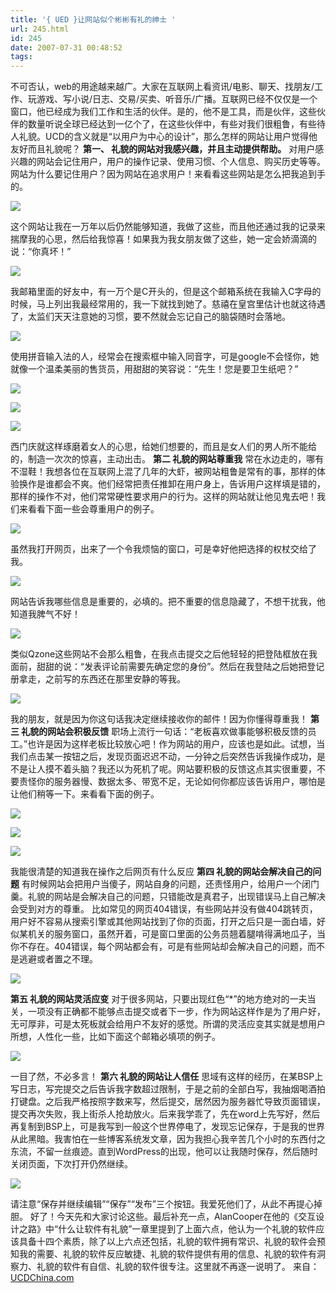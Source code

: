 ```yaml
---
title: '{ UED }让网站似个彬彬有礼的绅士 '
url: 245.html
id: 245
date: 2007-07-31 00:48:52
tags:
---
```


不可否认，web的用途越来越广。大家在互联网上看资讯/电影、聊天、找朋友/工作、玩游戏、写小说/日志、交易/买卖、听音乐/广播。互联网已经不仅仅是一个窗口，他已经成为我们工作和生活的伙伴。是的，他不是工具，而是伙伴，这些伙伴的数量听说全球已经达到一亿个了，在这些伙伴中，有些对我们很粗鲁，有些待人礼貌。UCD的含义就是“以用户为中心的设计”，那么怎样的网站让用户觉得他友好而且礼貌呢？ **第一、 礼貌的网站对我感兴趣，并且主动提供帮助。** 对用户感兴趣的网站会记住用户，用户的操作记录、使用习惯、个人信息、购买历史等等。网站为什么要记住用户？因为网站在追求用户！来看看这些网站是怎么把我追到手的。

![](http://www.blueidea.com/articleimg/2007/07/4865/01.gif)

这个网站让我在一万年以后仍然能够知道，我做了这些，而且他还通过我的记录来揣摩我的心思，然后给我惊喜！如果我为我女朋友做了这些，她一定会娇滴滴的说：“你真坏！”

![](http://www.blueidea.com/articleimg/2007/07/4865/02.gif)

我邮箱里面的好友中，有一万个是C开头的，但是这个邮箱系统在我输入C字母的时候，马上列出我最经常用的，我一下就找到她了。慈禧在皇宫里估计也就这待遇了，太监们天天注意她的习惯，要不然就会忘记自己的脑袋随时会落地。

![](http://www.blueidea.com/articleimg/2007/07/4865/03.gif)

使用拼音输入法的人，经常会在搜索框中输入同音字，可是google不会怪你，她就像一个温柔美丽的售货员，用甜甜的笑容说：“先生！您是要卫生纸吧？”

![](http://www.blueidea.com/articleimg/2007/07/4865/04.jpg)

![](http://www.blueidea.com/articleimg/2007/07/4865/05.gif)

![](http://www.blueidea.com/articleimg/2007/07/4865/06.gif)

西门庆就这样琢磨着女人的心思，给她们想要的，而且是女人们的男人所不能给的，制造一次次的惊喜，主动出击。 **第二 礼貌的网站尊重我** 常在水边走的，哪有不湿鞋！我想各位在互联网上混了几年的大虾，被网站粗鲁是常有的事，那样的体验换作是谁都会不爽。他们经常把责任推卸在用户身上，告诉用户这样填是错的，那样的操作不对，他们常常硬性要求用户的行为。这样的网站就让他见鬼去吧！我们来看看下面一些会尊重用户的例子。

![](http://www.blueidea.com/articleimg/2007/07/4865/07.jpg)

虽然我打开网页，出来了一个令我烦恼的窗口，可是幸好他把选择的权杖交给了我。

![](http://www.blueidea.com/articleimg/2007/07/4865/08.jpg)

网站告诉我哪些信息是重要的，必填的。把不重要的信息隐藏了，不想干扰我，他知道我脾气不好！

![](http://www.blueidea.com/articleimg/2007/07/4865/09.jpg)

类似Qzone这些网站不会那么粗鲁，在我点击提交之后他轻轻的把登陆框放在我面前，甜甜的说：“发表评论前需要先确定您的身份”。然后在我登陆之后她把登记册拿走，之前写的东西还在那里安静的等我。

![](http://www.blueidea.com/articleimg/2007/07/4865/10.jpg)

我的朋友，就是因为你这句话我决定继续接收你的邮件！因为你懂得尊重我！ **第三 礼貌的网站会积极反馈** 职场上流行一句话：“老板喜欢做事能够积极反馈的员工。”也许是因为这样老板比较放心吧！作为网站的用户，应该也是如此。试想，当我们点击某一按钮之后，发现页面迟迟不动，一分钟之后突然告诉我操作成功，是不是让人摸不着头脑？我还以为死机了呢。网站要积极的反馈这点其实很重要，不要责怪你的服务器慢、数据太多、带宽不足，无论如何你都应该告诉用户，哪怕是让他们稍等一下。来看看下面的例子。

![](http://www.blueidea.com/articleimg/2007/07/4865/11.jpg)

![](http://www.blueidea.com/articleimg/2007/07/4865/12.jpg)

![](http://www.blueidea.com/articleimg/2007/07/4865/13.jpg)

我能很清楚的知道我在操作之后网页有什么反应 **第四 礼貌的网站会解决自己的问题** 有时候网站会把用户当傻子，网站自身的问题，还责怪用户，给用户一个闭门羹。礼貌的网站是会解决自己的问题，只错能改是真君子，出现错误马上自己解决会受到对方的尊重。 比如常见的网页404错误，有些网站并没有做404跳转页，用户好不容易从搜索引擎或其他网站找到了你的页面，打开之后只是一面白墙，好似某机关的服务窗口，虽然开着，可是窗口里面的公务员翘着腿啃得满地瓜子，当你不存在。404错误，每个网站都会有，可是有些网站却会解决自己的问题，而不是逃避或者置之不理。

![](http://www.blueidea.com/articleimg/2007/07/4865/14.gif)

**第五 礼貌的网站灵活应变** 对于很多网站，只要出现红色“*”的地方绝对的一夫当关，一项没有正确都不能够点击提交或者下一步，作为网站这样作是为了用户好，无可厚非，可是太死板就会给用户不友好的感觉。所谓的灵活应变其实就是想用户所想，人性化一些，比如下面这个邮箱必填项的例子。

![](http://www.blueidea.com/articleimg/2007/07/4865/15.jpg)

一目了然，不必多言！ **第六 礼貌的网站让人信任** 思域有这样的经历，在某BSP上写日志，写完提交之后告诉我字数超过限制，于是之前的全部白写，我抽烟喝酒拍打键盘。之后我严格按照字数来写，然后提交，居然因为服务器忙导致页面错误，提交再次失败，我上街杀人抢劫放火。后来我学乖了，先在word上先写好，然后再复制到BSP上，可是我写到一般这个世界停电了，发现忘记保存，于是我的世界从此黑暗。我害怕在一些博客系统发文章，因为我担心我辛苦几个小时的东西付之东流，不留一丝痕迹。直到WordPress的出现，他可以让我随时保存，然后随时关闭页面，下次打开仍然继续。

![](http://www.blueidea.com/articleimg/2007/07/4865/16.jpg)

请注意“保存并继续编辑”“保存”“发布”三个按钮。我爱死他们了，从此不再提心掉胆。 好了！今天先和大家讨论这些。最后补充一点，AlanCooper在他的《交互设计之路》中“什么让软件有礼貌”一章里提到了上面六点，他认为一个礼貌的软件应该具备十四个素质，除了以上六点还包括，礼貌的软件拥有常识、礼貌的软件会预知我的需要、礼貌的软件反应敏捷、礼貌的软件提供有用的信息、礼貌的软件有洞察力、礼貌的软件有自信、礼貌的软件很专注。这里就不再逐一说明了。 来自：[UCDChina.com](http://ucdchina.com/blog/)